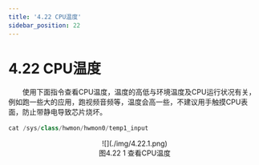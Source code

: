 ```yaml
---
title: '4.22 CPU温度'
sidebar_position: 22
---
```


# 4.22 CPU温度

&emsp;&emsp;使用下面指令查看CPU温度，温度的高低与环境温度及CPU运行状况有关，例如跑一些大的应用，跑视频音频等，温度会高一些，不建议用手触摸CPU表面，防止带静电导致芯片烧坏。

```c#
cat /sys/class/hwmon/hwmon0/temp1_input
```

<center>
![](./img/4.22.1.png)<br />
图4.22 1 查看CPU温度
</center>
